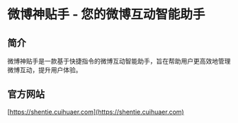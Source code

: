 # 微博神贴手 - 您的微博互动智能助手

## 简介

微博神贴手是一款基于快捷指令的微博互动智能助手，旨在帮助用户更高效地管理微博互动，提升用户体验。

## 官方网站

[https://shentie.cuihuaer.com](https://shentie.cuihuaer.com)